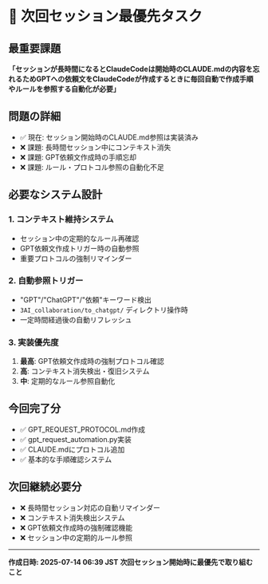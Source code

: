# 🚨 次回セッション最優先タスク

## 最重要課題
**「セッションが長時間になるとClaudeCodeは開始時のCLAUDE.mdの内容を忘れるためGPTへの依頼文をClaudeCodeが作成するときに毎回自動で作成手順やルールを参照する自動化が必要」**

## 問題の詳細
- ✅ 現在: セッション開始時のCLAUDE.md参照は実装済み
- ❌ 課題: 長時間セッション中にコンテキスト消失
- ❌ 課題: GPT依頼文作成時の手順忘却
- ❌ 課題: ルール・プロトコル参照の自動化不足

## 必要なシステム設計

### 1. コンテキスト維持システム
- セッション中の定期的なルール再確認
- GPT依頼文作成トリガー時の自動参照
- 重要プロトコルの強制リマインダー

### 2. 自動参照トリガー
- "GPT"/"ChatGPT"/"依頼"キーワード検出
- `3AI_collaboration/to_chatgpt/` ディレクトリ操作時
- 一定時間経過後の自動リフレッシュ

### 3. 実装優先度
1. **最高**: GPT依頼文作成時の強制プロトコル確認
2. **高**: コンテキスト消失検出・復旧システム
3. **中**: 定期的なルール参照自動化

## 今回完了分
- ✅ GPT_REQUEST_PROTOCOL.md作成
- ✅ gpt_request_automation.py実装
- ✅ CLAUDE.mdにプロトコル追加
- ✅ 基本的な手順確認システム

## 次回継続必要分
- ❌ 長時間セッション対応の自動リマインダー
- ❌ コンテキスト消失検出システム
- ❌ GPT依頼文作成時の強制確認機能
- ❌ セッション中の定期的ルール参照

---
**作成日時: 2025-07-14 06:39 JST**
**次回セッション開始時に最優先で取り組むこと**